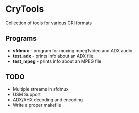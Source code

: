 # CryTools
Collection of tools for various CRI formats

## Programs
 
  - **sfdmux**    - program for muxing mpeg1video and ADX audio.
  - **test_adx**  - prints info about an ADX file.
  - **test_mpeg** - prints info about an MPEG file.

## TODO

  - Multiple streams in sfdmux
  - USM Support
  - ADX/AHX decoding and encoding
  - Write a proper makefile
